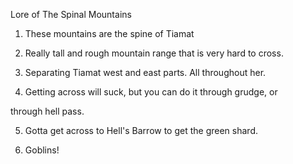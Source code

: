 Lore of The Spinal Mountains



1. These mountains are the spine of Tiamat



2. Really tall and rough mountain range that is very hard to cross.



3. Separating Tiamat west and east parts. All throughout her.



4. Getting across will suck, but you can do it through grudge, or

through hell pass.



5. Gotta get across to Hell's Barrow to get the green shard.



6. Goblins!

